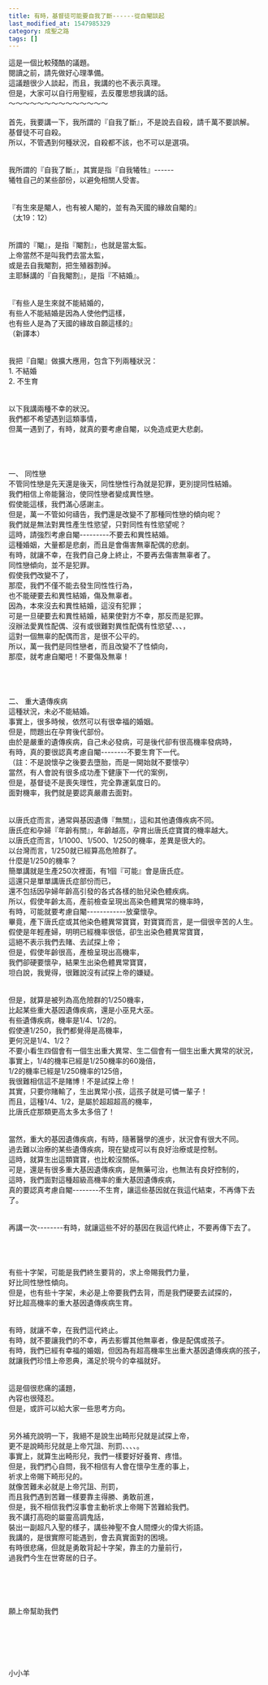 ```yaml
---
title: 有時，基督徒可能要自我了斷------從自閹談起
last_modified_at: 1547985329
category: 成聖之路
tags: []
---
```


<p>這是一個比較殘酷的議題。<br/>閱讀之前，請先做好心理準備。<br/>這議題很少人談起，而且，我講的也不表示真理。<br/>但是，大家可以自行用聖經，去反覆思想我講的話。<br/><!--more-->～～～～～～～～～～～～～～<br/><br/>首先，我要講一下，我所謂的『自我了斷』，不是說去自殺，請千萬不要誤解。<br/>基督徒不可自殺。<br/>所以，不管遇到何種狀況，自殺都不該，也不可以是選項。<br/><br/><br/>我所謂的『自我了斷』，其實是指『自我犧牲』------<br/>犧牲自己的某些部份，以避免相關人受害。<br/><br/><br/>『有生來是閹人，也有被人閹的，並有為天國的緣故自閹的』<br/>（太19：12）<br/><br/><br/>所謂的『閹』，是指『閹割』，也就是當太監。<br/>上帝當然不是叫我們去當太監，<br/>或是去自我閹割，把生殖器割掉。<br/>主耶穌講的『自我閹割』，是指『不結婚』。<br/><br/><br/>『有些人是生來就不能結婚的，<br/>有些人不能結婚是因為人使他們這樣，<br/>也有些人是為了天國的緣故自願這樣的』<br/>（新譯本）<br/><br/><br/>我把『自閹』做擴大應用，包含下列兩種狀況：<br/>1.	不結婚<br/>2.	不生育<br/><br/><br/>以下我講兩種不幸的狀況。<br/>我們都不希望遇到這類事情，<br/>但萬一遇到了，有時，就真的要考慮自閹，以免造成更大悲劇。<br/><br/><br/><br/><br/>一、	同性戀<br/>不管同性戀是先天還是後天，同性戀性行為就是犯罪，更別提同性結婚。<br/>我們相信上帝能醫治，使同性戀者變成異性戀。<br/>假使能這樣，我們滿心感謝主。<br/>但是，萬一不管如何禱告，我們還是改變不了那種同性戀的傾向呢？<br/>我們就是無法對異性產生性慾望，只對同性有性慾望呢？<br/>這時，請強烈考慮自閹---------不要去和異性結婚。<br/>這種婚姻，大量都是悲劇，而且是會傷害無辜配偶的悲劇。<br/>有時，就讓不幸，在我們自己身上終止，不要再去傷害無辜者了。<br/>同性戀傾向，並不是犯罪。<br/>假使我們改變不了，<br/>那麼，我們不僅不能去發生同性性行為，<br/>也不能硬要去和異性結婚，傷及無辜者。<br/>因為，本來沒去和異性結婚，這沒有犯罪；<br/>可是一旦硬要去和異性結婚，結果使對方不幸，那反而是犯罪。<br/>沒辦法愛異性配偶、沒有或很難對異性配偶有性慾望、、、，<br/>這對一個無辜的配偶而言，是很不公平的。<br/>所以，萬一我們是同性戀者，而且改變不了性傾向，<br/>那麼，就考慮自閹吧！不要傷及無辜！<br/><br/><br/><br/><br/>二、	重大遺傳疾病<br/>這種狀況，未必不能結婚。<br/>事實上，很多時候，依然可以有很幸福的婚姻。<br/>但是，問題出在孕育後代部份。<br/>由於是嚴重的遺傳疾病，自己未必發病，可是後代卻有很高機率發病時，<br/>有時，真的要很認真考慮自閹--------不要生育下一代。<br/>（註：不是說懷孕之後要去墮胎，而是一開始就不要懷孕）<br/>當然，有人會說有很多成功產下健康下一代的案例，<br/>但是，基督徒不是喪失理性，完全靠運氣度日的。<br/>面對機率，我們就是要認真嚴肅去面對。<br/><br/><br/>以唐氏症而言，通常與基因遺傳『無關』，這和其他遺傳疾病不同。<br/>唐氏症和孕婦『年齡有關』，年齡越高，孕育出唐氏症寶寶的機率越大。<br/>以唐氏症而言，1/1000、1/500、1/250的機率，差異是很大的。<br/>以台灣而言，1/250就已經算高危險群了。<br/>什麼是1/250的機率？<br/>簡單講就是生產250次裡面，有1個『可能』會是唐氏症。<br/>這還只是單單講唐氏症部份而已，<br/>還不包括因孕婦年齡高引發的各式各樣的胎兒染色體疾病。<br/>所以，假使年齡太高，產前檢查呈現出高染色體異常的機率時，<br/>有時，可能就要考慮自閹------------放棄懷孕。<br/>畢竟，產下唐氏症或其他染色體異常寶寶，對寶寶而言，是一個很辛苦的人生。<br/>假使是年輕產婦，明明已經機率很低，卻生出染色體異常寶寶，<br/>這絕不表示我們去賭、去試探上帝；<br/>但是，假使年齡很高，產檢呈現出高機率，<br/>我們卻硬要懷孕，結果生出染色體異常寶寶，<br/>坦白說，我覺得，很難說沒有試探上帝的嫌疑。<br/><br/><br/>但是，就算是被列為高危險群的1/250機率，<br/>比起某些重大基因遺傳疾病，還是小巫見大巫。<br/>有些遺傳疾病，機率是1/4、1/2的。<br/>假使連1/250，我們都覺得是高機率，<br/>更何況是1/4、1/2？<br/>不要小看生四個會有一個生出重大異常、生二個會有一個生出重大異常的狀況，<br/>事實上，1/4的機率已經是1/250機率的60幾倍，<br/>1/2的機率已經是1/250機率的125倍，<br/>我很難相信這不是賭博！不是試探上帝！<br/>其實，只要你賭輸了，生出異常小孩，這孩子就是可憐一輩子！<br/>而且，這種1/4、1/2，是屬於超超超高的機率，<br/>比唐氏症那類更高太多太多倍了！<br/><br/><br/>當然，重大的基因遺傳疾病，有時，隨著醫學的進步，狀況會有很大不同。<br/>過去難以治療的某些遺傳疾病，現在變成可以有良好治療或是控制。<br/>這時，就算生出這類寶寶，也比較沒關係。<br/>可是，還是有很多重大基因遺傳疾病，是無藥可治，也無法有良好控制的，<br/>這時，我們面對這種超級高機率的重大基因遺傳疾病，<br/>真的要認真考慮自閹--------不生育，讓這些基因就在我這代結束，不再傳下去了。<br/><br/><br/>再講一次--------有時，就讓這些不好的基因在我這代終止，不要再傳下去了。<br/><br/><br/><br/><br/>有些十字架，可能是我們終生要背的，求上帝賜我們力量，<br/>好比同性戀性傾向。<br/>但是，也有些十字架，未必是上帝要我們去背，而是我們硬要去試探的，<br/>好比超高機率的重大基因遺傳疾病生育。<br/><br/><br/>有時，就讓不幸，在我們這代終止。<br/>有時，就不要讓我們的不幸，再去影響其他無辜者，像是配偶或孩子。<br/>有時，我們已經有幸福的婚姻，但因為有超高機率生出重大基因遺傳疾病的孩子，<br/>就讓我們珍惜上帝恩典，滿足於現今的幸福就好。<br/><br/><br/>這是個很悲痛的議題，<br/>內容也很殘忍。<br/>但是，或許可以給大家一些思考方向。<br/><br/><br/>另外補充說明一下，我絕不是說生出畸形兒就是試探上帝，<br/>更不是說畸形兒就是上帝咒詛、刑罰、、、、。<br/>事實上，就算生出畸形兒，我們一樣要好好養育、疼惜。<br/>但是，我們捫心自問，我不相信有人會在懷孕生產的事上，<br/>祈求上帝賜下畸形兒的。<br/>就像苦難未必就是上帝咒詛、刑罰，<br/>而且我們遇到苦難一樣要靠主得勝、勇敢前進，<br/>但是，我不相信我們沒事會主動祈求上帝賜下苦難給我們。<br/>我不講打高砲的屬靈高調鬼話，<br/>裝出一副超凡入聖的樣子，講些神聖不食人間煙火的偉大術語。<br/>我講的，是很實際可能遇到，會去真實面對的困境。<br/>有時很悲痛，但就是勇敢背起十字架，靠主的力量前行，<br/>過我們今生在世寄居的日子。<br/><br/><br/><br/><br/><br/>願上帝幫助我們<br/><br/><br/><br/><br/><br/><br/>小小羊<br/><br/><br/></p>